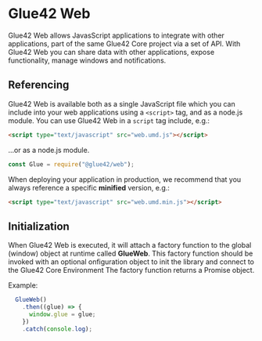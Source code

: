 # Glue42 Web
Glue42 Web allows JavasScript applications to integrate with other applications, part of the same Glue42 Core project via a set of API. With Glue42 Web you can share data with other applications, expose functionality, manage windows and notifications.

## Referencing

Glue42 Web is available both as a single JavaScript file which you can include into your web applications using a `<script>` tag, and as a node.js module.
You can use Glue42 Web in a `script` tag include, e.g.:

```html
<script type="text/javascript" src="web.umd.js"></script>
```

...or as a node.js module.

``` javascript
const Glue = require("@glue42/web");
```

When deploying your application in production, we recommend that you always reference a specific **minified** version, e.g.:

```html
<script type="text/javascript" src="web.umd.min.js"></script>
```

## Initialization

When Glue42 Web is executed, it will attach a factory function to the global (window) object at runtime called **GlueWeb**. This factory function should be invoked with an optional onfiguration object to init the library and connect to the Glue42 Core Environment The factory function returns a Promise object.

Example:
```javascript
  GlueWeb()
    .then((glue) => {
      window.glue = glue;
    })
    .catch(console.log);
```